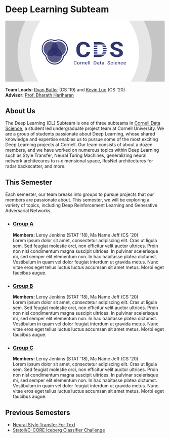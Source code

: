 # Deep Learning Subteam

[![Cornell Data Science Logo](images/CDS-banner.png)](cornelldata.science)


**Team Leads:** [Ryan Butler](https://github.com/TheButlah) (CS '19) and [Kevin Luo](https://github.com/KevLuo) (CS '20)  
**Advisor:** [Prof. Bharath Hariharan](http://home.bharathh.info)

## About Us
The Deep Learning (DL) Subteam is one of three subteams in [Cornell Data Science](cornelldata.science), a student led undergraduate project team at Cornell University. We are a group of students passionate about Deep Learning, whose shared knowledge and expertise enables us to pursue some of the most exciting Deep Learning projects at Cornell. Our team consists of about a dozen members, and we have worked on numerous topics within Deep Learning such as Style Transfer, Neural Turing Machines, generalizing neural network architecures to n-dimensional space, ResNet architectures for radar backscatter, and more.

## This Semester
Each semester, our team breaks into groups to pursue projects that our members are passionate about. This semester, we will be exploring a variety of topics, including Deep Reinforcement Learning and Generative Adversarial Networks.

* ### [**Group A**](https://github.com/CornellDataScience/GroupA)

  **Members:** Leroy Jenkins (STAT '18), Ma Name Jeff (CS '20)   
  Lorem ipsum dolor sit amet, consectetur adipiscing elit. Cras ut ligula sem. Sed feugiat molestie orci, non efficitur velit auctor ultrices. Proin non nisl condimentum magna suscipit ultrices. In pulvinar scelerisque mi, sed semper elit elementum non. In hac habitasse platea dictumst. Vestibulum in quam vel dolor feugiat interdum ut gravida metus. Nunc vitae eros eget tellus luctus luctus accumsan sit amet metus. Morbi eget faucibus augue.
  
* ### [**Group B**](https://github.com/CornellDataScience/GroupB)

  **Members:** Leroy Jenkins (STAT '18), Ma Name Jeff (CS '20)   
  Lorem ipsum dolor sit amet, consectetur adipiscing elit. Cras ut ligula sem. Sed feugiat molestie orci, non efficitur velit auctor ultrices. Proin non nisl condimentum magna suscipit ultrices. In pulvinar scelerisque mi, sed semper elit elementum non. In hac habitasse platea dictumst. Vestibulum in quam vel dolor feugiat interdum ut gravida metus. Nunc vitae eros eget tellus luctus luctus accumsan sit amet metus. Morbi eget faucibus augue.
  
* ### [**Group C**](https://github.com/CornellDataScience/GroupC)

  **Members:** Leroy Jenkins (STAT '18), Ma Name Jeff (CS '20)   
  Lorem ipsum dolor sit amet, consectetur adipiscing elit. Cras ut ligula sem. Sed feugiat molestie orci, non efficitur velit auctor ultrices. Proin non nisl condimentum magna suscipit ultrices. In pulvinar scelerisque mi, sed semper elit elementum non. In hac habitasse platea dictumst. Vestibulum in quam vel dolor feugiat interdum ut gravida metus. Nunc vitae eros eget tellus luctus luctus accumsan sit amet metus. Morbi eget faucibus augue.

## Previous Semesters
* [Neural Style Transfer For Text](https://github.com/CornellDataScience/NLP_Research-FA17/tree/master/dl_style_transfer)
* [Statoil/C-CORE Iceberg Classifier Challenge](https://github.com/CornellDataScience/Kaggle-FA17/tree/master/iceberg)
